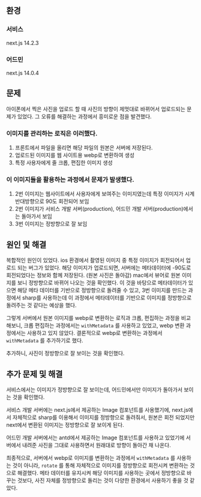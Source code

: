 ## 환경
### 서비스 
next.js 14.2.3
### 어드민 
next.js 14.0.4

## 문제 
아이폰에서 찍은 사진을 업로드 할 때 사진의 방향이 제멋대로 바뀌어서 업로드되는 문제가 있었다. 그 오류를 해결하는 과정에서 흥미로운 점을 발견했다.

### 이미지를 관리하는 로직은 이러했다. 
1. 프론트에서 파일을 올리면 해당 파일의 원본은 서버에 저장된다.
2. 업로드된 이미지를 웹 사이트용 webp로 변환하여 생성
3. 특정 사용자에게 줄 크롭, 편집한 이미지 생성

### 이 이미지들을 활용하는 과정에서 문제가 발생했다. 
1. 2번 이미지는 웹사이트에서 사용자에게 보여주는 이미지였는데 특정 이미지가 시계 반대방향으로 90도 회전되어 보임
2. 2번 이미지가 서비스 개발 서버(production), 어드민 개발 서버(production)에서는 돌아가서 보임
3. 3번 이미지는 정방향으로 잘 보임

## 원인 및 해결
복합적인 원인이 있었다. ios 환경에서 촬영된 이미지 중 특정 이미지가 회전되어서 업로드 되는 버그가 있었다. 해당 이미지가 업로드되면, 서버에는 메타데이터에 -90도로 회전되었다는 정보와 함께 저장된다. (원본 사진은 돌아감) 
mac에서 뷰어로 원본 이미지를 보니 정방향으로 바뀌어 나오는 것을 확인했다. 이 것을 바탕으로 메타데이터가 있으면 해당 메타 데이터를 기반으로 정방향으로 돌려줄 수 있고, 3번 이미지를 만드는 과정에서 sharp를 사용하는데 이 과정에서 메타데이터를 기반으로 이미지를 정방향으로 돌려주는 것 같다는 예상을 했다.

그렇게 서버에서 원본 이미지를 webp로 변환하는 로직과 크롭, 편집하는 과정을 비교해보니, 크롭 편집하는 과정에서는 `withMetadata` 를 사용하고 있었고, webp 변환 과정에서는 사용하고 있지 않았다. 결론적으로 webp로 변환하는 과정에서 `withMetadata` 를 추가하기로 했다.

추가하니, 사진이 정방향으로 잘 보이는 것을 확인했다. 

## 추가 문제 및 해결
서비스에서는 이미지가 정방향으로 잘 보이는데, 어드민에서만 이미지가 돌아가서 보이는 것을 확인했다.

서비스 개발 서버에는 next.js에서 제공하는 Image 컴포넌트를 사용했기에, next.js에서 자체적으로 sharp를 이용해서 이미지를 정방향으로 돌려줘서, 원본은 회전 되었지만 next에서 변환된 이미지는 정방향으로 잘 보이게 된다.

어드민 개발 서버에서는 antd에서 제공하는 Image 컴포넌트를 사용하고 있었기에 서버에서 내려준 사진을 그대로 사용하면서 원래대로 방향이 돌아간 채 나온다.

최종적으로, 서버에서 webp로 이미지를 변환하는 과정에서 `withMetadata` 를 사용하는 것이 아니라, `rotate` 를 통해 자체적으로 이미지를 정방향으로 회전시켜 변환하는 것으로 해결했다. 
메타 데이터를 유지시켜 해당 이미지를 사용하는 곳에서 정방향으로 바꾸는 것보다, 사진 자체를 정방향으로 돌리는 것이 다양한 환경에서 사용하기 좋을 것 같았다.

